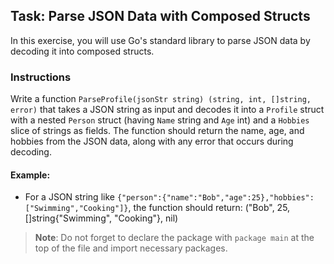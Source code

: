 ## Task: Parse JSON Data with Composed Structs

In this exercise, you will use Go's standard library to parse JSON data by decoding it into composed structs.

### Instructions

Write a function `ParseProfile(jsonStr string) (string, int, []string, error)` that takes a JSON string as input and decodes it into a `Profile` struct with a nested `Person` struct (having `Name` string and `Age` int) and a `Hobbies` slice of strings as fields. The function should return the name, age, and hobbies from the JSON data, along with any error that occurs during decoding.

#### Example:
- For a JSON string like `{"person":{"name":"Bob","age":25},"hobbies":["Swimming","Cooking"]}`, the function should return: ("Bob", 25, []string{"Swimming", "Cooking"}, nil)

> **Note**: Do not forget to declare the package with `package main` at the top of the file and import necessary packages.
